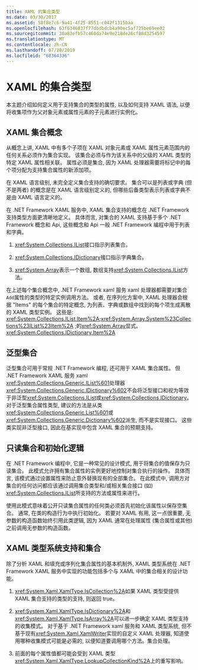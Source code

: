```yaml
---
title: XAML 的集合类型
ms.date: 03/30/2017
ms.assetid: 58f8e7c6-9a41-4f25-8551-c042f1315baa
ms.openlocfilehash: 63f6346837f77dbdbdcb4a90ec5af725be69ee02
ms.sourcegitcommit: 30a83efb57c468da74e9e218de26cf88d3254597
ms.translationtype: MT
ms.contentlocale: zh-CN
ms.lasthandoff: 07/20/2019
ms.locfileid: "68364336"
---
```

# <a name="collections-and-collection-types-for-xaml"></a>XAML 的集合类型

本主题介绍如何定义用于支持集合的类型的属性, 以及如何支持 XAML 语法, 以便将收集项作为父对象元素或属性元素的子元素进行实例化。

## <a name="xaml-collection-concepts"></a>XAML 集合概念

从概念上讲, XAML 中有多个子项在 XAML 对象元素或 XAML 属性元素范围内的任何关系必须作为集合实现。 该集合必须与作为该关系中的父级的 XAML 类型的特定 XAML 属性相关联。 属性必须是集合, 因为 XAML 处理器需要将标记中的每个项分配为支持集合属性的新添加项。

在 XAML 语言级别, 未完全定义集合支持的确切要求。 集合可以是列表或字典 (但不是两者) 的概念是在 XAML 语言级别定义的, 但哪些后备类型表示列表或字典不是由 XAML 语言定义的。

在 .NET Framework XAML 服务中, XAML 集合支持的概念在 .NET Framework 支持类型方面更清晰地定义。 具体而言, 对集合的 XAML 支持基于多个 .NET Framework 概念和 Api, 这些概念和 Api 一般 .NET Framework 编程中用于列表和字典。

1. <xref:System.Collections.IList>接口指示列表集合。

2. <xref:System.Collections.IDictionary>接口指示字典集合。

3. <xref:System.Array>表示一个数组, 数组支持<xref:System.Collections.IList>方法。

在上述每个集合概念中, .NET Framework xaml 服务 xaml 处理器都需要对集合`Add`属性的类型的特定实例调用方法。 或者, 在序列化方案中, XAML 处理器会根据 "Items" 的每个集合的特定概念, 为列表、字典或数组中找到的每个项生成离散的 XAML 类型实例。 这些是: <xref:System.Collections.IList.Item%2A>;<xref:System.Array.System%23Collections%23IList%23Item%2A> ;的<xref:System.Array>显式。 <xref:System.Collections.IDictionary.Item%2A>

## <a name="generic-collections"></a>泛型集合

泛型集合可用于常规 .NET Framework 编程, 还可用于 XAML 集合属性。 但 .NET Framework XAML 服务 xaml <xref:System.Collections.Generic.IList%601>处理器<xref:System.Collections.Generic.IDictionary%602>不会将泛型接口和视为等效于非泛型<xref:System.Collections.IList>或<xref:System.Collections.IDictionary>。 对于泛型集合属性类型, 建议的方法是从类<xref:System.Collections.Generic.List%601>或<xref:System.Collections.Generic.Dictionary%602>派生, 而不是实现接口。 这些类实现非泛型接口, 因此在基实现中包含 XAML 集合的预期支持。

## <a name="read-only-collections-and-initialization-logic"></a>只读集合和初始化逻辑

在 .NET Framework 编程中, 它是一种常见的设计模式, 用于将集合的值保存为只读集合。 此模式允许拥有集合属性的实例更好地控制对集合执行的操作。 具体而言, 该模式通过设置属性来防止意外替换现有的全部集合。 在此模式中, 调用方对集合的任何访问都应该通过调用集合类型和/或相关集合接口 (如) <xref:System.Collections.IList>所支持的方法或属性来进行。

使用此模式意味着公开只读集合属性的任何类必须首先初始化该属性以保存空集合。 通常, 在类的构造行为中执行初始化。 若要对 XAML 有用, 这一点很重要, 无参数的构造函数始终引用此类逻辑, 因为 XAML 通常在处理属性 (集合属性或其他) 之前调用无参数的构造函数。

## <a name="xaml-type-system-support-and-collections"></a>XAML 类型系统支持和集合

除了分析 XAML 和填充或序列化集合属性的基本机制外, XAML 类型系统在 .NET Framework XAML 服务中实现的功能包括多个与 XAML 中的集合相关的设计功能。

1. <xref:System.Xaml.XamlType.IsCollection%2A>如果 XAML 类型受提供 XAML 集合支持的类型的支持, 则返回 true。

2. <xref:System.Xaml.XamlType.IsDictionary%2A>和<xref:System.Xaml.XamlType.IsArray%2A>可以进一步确定 XAML 类型支持的收集模式。 对于基于 .NET Framework xaml 服务和 XAML 类型系统, 但不基于现有<xref:System.Xaml.XamlWriter>实现的自定义 XAML 处理器, 知道使用哪种收集模式可能是必需的, 以便知道要调用哪个方法。集合处理。

3. 前面的每个属性值都可能会受到 XAML 类型<xref:System.Xaml.XamlType.LookupCollectionKind%2A>上的重写影响。
